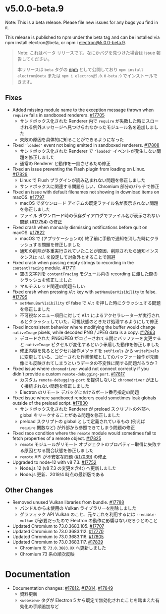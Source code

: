 # v5.0.0-beta.9

Note: This is a beta release. Please file new issues for any bugs you find in it.

This release is published to npm under the beta tag and can be installed via npm install electron@beta, or npm i electron@5.0.0-beta.9.

> Note: これはベータ リリースです。なにかバグを見つけた場合は issue 報告してください。
>
> 本リリースは `beta` タグの [npm](https://www.npmjs.com/package/electron) として公開しており `npm install electron@beta` または `npm i electron@5.0.0-beta.9` でインストールできます。

## Fixes

* Added missing module name to the exception message thrown when `require` fails in sandboxed renderers. [#17705](https://github.com/electron/electron/pull/17705)
  * サンドボックス化された Renderer 内で `require` が失敗した時にスローされる例外メッセージへ見つけられなかったモジュール名を追加しました
  * 失敗の原因を具体的に知ることができるようになった
* Fixed `'loaded'` event not being emitted in sandboxed renderers. [#17808](https://github.com/electron/electron/pull/17808)
  * サンドボックス化された Renderer で `'loaded'` イベントが発生しない問題を修正しました
  * 通常の Renderer と動作を一貫させるため修正
* Fixed an issue preventing the Flash plugin from loading on Linux. [#17829](https://github.com/electron/electron/pull/17829)
  * Linux で Flush プラグインが読み込まれない問題を修正しました
  * サンドボックスに関連する問題らしい、Chromium 部分のパッチで修正
* Fixed an issue with default filenames not showing in download items on macOS. [#17797](https://github.com/electron/electron/pull/17797)
  * macOS でダウンロード アイテムの既定ファイル名が表示されない問題を修正しました
  * ファイル ダウンロード時の保存ダイアログでファイル名が表示されない問題 ([#17754](https://github.com/electron/electron/issues/17754)) の修正
* Fixed crash when manually dismissing notifications before quit on macOS. [#17822](https://github.com/electron/electron/pull/17822)
  * macOS で (アプリケーションの) 終了前に手動で通知を消した時にクラッシュする問題を修正しました
  * 通知の削除が多重実行されていたことが原因、削除されたら通知インスタンスは `nil` を設定して対象外とすることで回避
* Fixed crash when passing empty strings to recording in the `contentTracing` module. [#17711](https://github.com/electron/electron/pull/17711)
  * 空の文字列を `contentTracing` モジュール内の recording に渡した際のクラッシュを修正しました
  * マルチスレッド関連の問題らしい
* Fixed crash when pressing `Alt` key with `setMenuBarVisibility` to false. [#17795](https://github.com/electron/electron/pull/17795)
  * `setMenuBarVisibility` が false で `Alt` を押した時にクラッシュする問題を修正しました
  * 不可視なメニュー項目に対して <kbd>Alt</kbd> によるアクセラレーターが実行されるとクラッシュしていた、可視状態のときだけ処理するようにして修正
* Fixed inconsistent behavior where modifying the buffer would change `nativeImage` pixels, while decoded PNG / JPEG data is a copy. [#17863](https://github.com/electron/electron/pull/17863)
  * デコードされた PNG/JPEG がコピーされてる間にバッファーを変更すると `nativeImage` ピクセルが変化するという矛盾した動作を修正しました
  * 修正内容を見るとピクセル操作メソッドを `setPixels` から `writePixels` に変更している、コピーされた作業領域としてのバッファー操作が元画像にも反映されてしまうというデータの不変性に関する問題だろうか？
* Fixed issue where `chromedriver` would not connect correctly if you didn't provide a custom `remote-debugging-port`. [#17817](https://github.com/electron/electron/pull/17817)
  * カスタム `remote-debugging-port` を提供しないと `chromedriver` が正しく接続されない問題を修正しました
  * Electron のリモート デバッグにおけるポート番号指定の問題
* Fixed issue where sandboxed renderers could sometimes leak globals outside of the preload script. [#17830](https://github.com/electron/electron/pull/17830)
  * サンドボックス化された Renderer が preload スクリプトの外部へ global をリークすることがある問題を修正しました
  * preload スクリプトの global として定義されているもの (例えば `require` 関数など) が外部から参照できてしまう問題の修正
* Fixed race condition where the `remote` module would sometimes fail to fetch properties of a remote object. [#17825](https://github.com/electron/electron/pull/17825)
  * `remote` モジュールがリモート オブジェクトのプロパティー取得に失敗する原因となる競合状態を修正しました
  * `remote` API が不安定な問題 ([#17039](https://github.com/electron/electron/issues/17039)) の修正
* Upgraded to node-12 with v8 7.3. [#17752](https://github.com/electron/electron/pull/17752)
  * Node.js 12 (v8 7.3 の変更を含む) へ更新しました
  * Node.js 更新、2019/4 時点の最新版である

## Other Changes

* Removed unused Vulkan libraries from bundle. [#17788](https://github.com/electron/electron/pull/17788)
  * バンドルから未使用の Vulkan ライブラリーを削除しました
  * グラフィック API Vulkan のこと、元々これを利用するには `--enable-vulkan` が必要だったので Electron の動作に影響はないだろうとのこと
* Updated Chromium to 73.0.3683.105. [#17707](https://github.com/electron/electron/pull/17707)
* Updated Chromium to 73.0.3683.112. [#17770](https://github.com/electron/electron/pull/17770)
* Updated Chromium to 73.0.3683.116. [#17805](https://github.com/electron/electron/pull/17805)
* Updated Chromium to 73.0.3683.117. [#17839](https://github.com/electron/electron/pull/17839)
  * Chromium を `73.0.3683.XX` へ更新しました
  * Chromium 73 系の順次反映

# Documentation

* Documentation changes: [#17812](https://github.com/electron/electron/pull/17812), [#17814](https://github.com/electron/electron/pull/17814), [#17849](https://github.com/electron/electron/pull/17849)
  * 資料更新
  * `<webview>` タグが Electron 5 から既定で無効化されたことを踏まえた有効化の手順追加など
